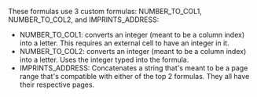 These formulas use 3 custom formulas: NUMBER_TO_COL1, NUMBER_TO_COL2, and IMPRINTS_ADDRESS:

- NUMBER_TO_COL1: converts an integer (meant to be a column index) into a letter. This requires an external cell to have an integer in it.
- NUMBER_TO_COL2: converts an integer (meant to be a column index) into a letter. Uses the integer typed into the formula.
- IMPRINTS_ADDRESS: Concatenates a string that's meant to be a page range that's compatible with either of the top 2 formulas.
They all have their respective pages.
